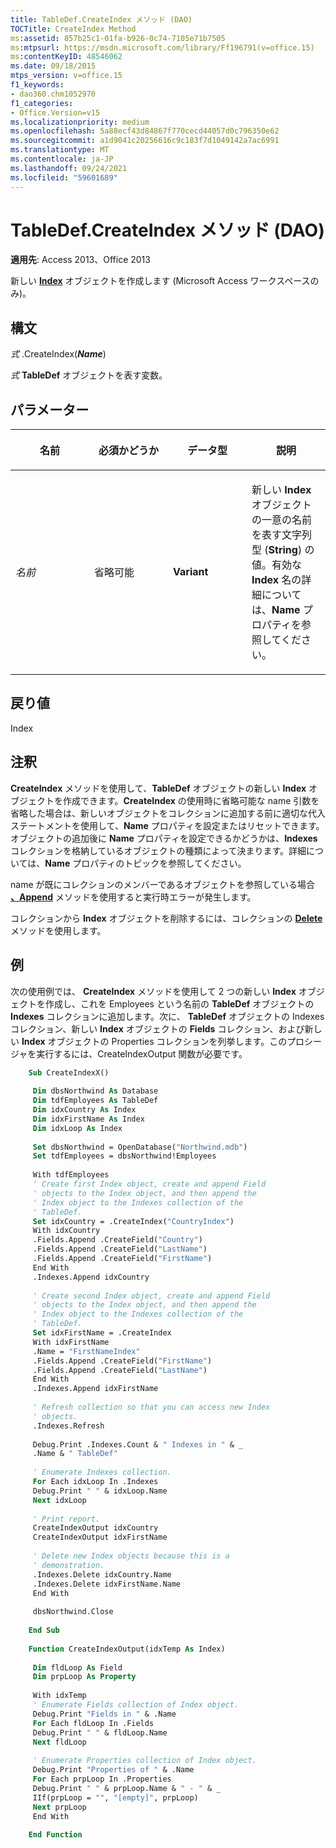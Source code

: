 ```yaml
---
title: TableDef.CreateIndex メソッド (DAO)
TOCTitle: CreateIndex Method
ms:assetid: 857b25c1-01fa-b926-0c74-7105e71b7505
ms:mtpsurl: https://msdn.microsoft.com/library/Ff196791(v=office.15)
ms:contentKeyID: 48546062
ms.date: 09/18/2015
mtps_version: v=office.15
f1_keywords:
- dao360.chm1052970
f1_categories:
- Office.Version=v15
ms.localizationpriority: medium
ms.openlocfilehash: 5a88ecf43d84867f770cecd44057d0c796350e62
ms.sourcegitcommit: a1d9041c20256616c9c183f7d1049142a7ac6991
ms.translationtype: MT
ms.contentlocale: ja-JP
ms.lasthandoff: 09/24/2021
ms.locfileid: "59601689"
---
```

# <a name="tabledefcreateindex-method-dao"></a>TableDef.CreateIndex メソッド (DAO)

**適用先**: Access 2013、Office 2013 

新しい **[Index](index-object-dao.md)** オブジェクトを作成します (Microsoft Access ワークスペースのみ)。

## <a name="syntax"></a>構文

*式* .CreateIndex(***Name***)

*式* **TableDef** オブジェクトを表す変数。

## <a name="parameters"></a>パラメーター

<table>
<colgroup>
<col style="width: 25%" />
<col style="width: 25%" />
<col style="width: 25%" />
<col style="width: 25%" />
</colgroup>
<thead>
<tr class="header">
<th><p>名前</p></th>
<th><p>必須かどうか</p></th>
<th><p>データ型</p></th>
<th><p>説明</p></th>
</tr>
</thead>
<tbody>
<tr class="odd">
<td><p><em>名前</em></p></td>
<td><p>省略可能</p></td>
<td><p><strong>Variant</strong></p></td>
<td><p>新しい <strong>Index</strong> オブジェクトの一意の名前を表す文字列型 (<strong>String</strong>) の値。有効な <strong>Index</strong> 名の詳細については、<strong>Name</strong> プロパティを参照してください。</p></td>
</tr>
</tbody>
</table>


## <a name="return-value"></a>戻り値

Index

## <a name="remarks"></a>注釈

**CreateIndex** メソッドを使用して、**TableDef** オブジェクトの新しい **Index** オブジェクトを作成できます。**CreateIndex** の使用時に省略可能な name 引数を省略した場合は、新しいオブジェクトをコレクションに追加する前に適切な代入ステートメントを使用して、**Name** プロパティを設定またはリセットできます。オブジェクトの追加後に **Name** プロパティを設定できるかどうかは、**Indexes** コレクションを格納しているオブジェクトの種類によって決まります。詳細については、**Name** プロパティのトピックを参照してください。

name が既にコレクションのメンバーであるオブジェクトを参照している場合 **[、Append](fields-append-method-dao.md)** メソッドを使用すると実行時エラーが発生します。

コレクションから **Index** オブジェクトを削除するには、コレクションの **[Delete](fields-delete-method-dao.md)** メソッドを使用します。

## <a name="example"></a>例

次の使用例では、 **CreateIndex** メソッドを使用して 2 つの新しい **Index** オブジェクトを作成し、これを Employees という名前の **TableDef** オブジェクトの **Indexes** コレクションに追加します。次に、 **TableDef** オブジェクトの Indexes コレクション、新しい **Index** オブジェクトの **Fields** コレクション、および新しい **Index** オブジェクトの Properties コレクションを列挙します。このプロシージャを実行するには、CreateIndexOutput 関数が必要です。

```vb
    Sub CreateIndexX() 
     
     Dim dbsNorthwind As Database 
     Dim tdfEmployees As TableDef 
     Dim idxCountry As Index 
     Dim idxFirstName As Index 
     Dim idxLoop As Index 
     
     Set dbsNorthwind = OpenDatabase("Northwind.mdb") 
     Set tdfEmployees = dbsNorthwind!Employees 
     
     With tdfEmployees 
     ' Create first Index object, create and append Field 
     ' objects to the Index object, and then append the 
     ' Index object to the Indexes collection of the 
     ' TableDef. 
     Set idxCountry = .CreateIndex("CountryIndex") 
     With idxCountry 
     .Fields.Append .CreateField("Country") 
     .Fields.Append .CreateField("LastName") 
     .Fields.Append .CreateField("FirstName") 
     End With 
     .Indexes.Append idxCountry 
     
     ' Create second Index object, create and append Field 
     ' objects to the Index object, and then append the 
     ' Index object to the Indexes collection of the 
     ' TableDef. 
     Set idxFirstName = .CreateIndex 
     With idxFirstName 
     .Name = "FirstNameIndex" 
     .Fields.Append .CreateField("FirstName") 
     .Fields.Append .CreateField("LastName") 
     End With 
     .Indexes.Append idxFirstName 
     
     ' Refresh collection so that you can access new Index 
     ' objects. 
     .Indexes.Refresh 
     
     Debug.Print .Indexes.Count & " Indexes in " & _ 
     .Name & " TableDef" 
     
     ' Enumerate Indexes collection. 
     For Each idxLoop In .Indexes 
     Debug.Print " " & idxLoop.Name 
     Next idxLoop 
     
     ' Print report. 
     CreateIndexOutput idxCountry 
     CreateIndexOutput idxFirstName 
     
     ' Delete new Index objects because this is a 
     ' demonstration. 
     .Indexes.Delete idxCountry.Name 
     .Indexes.Delete idxFirstName.Name 
     End With 
     
     dbsNorthwind.Close 
     
    End Sub 
     
    Function CreateIndexOutput(idxTemp As Index) 
     
     Dim fldLoop As Field 
     Dim prpLoop As Property 
     
     With idxTemp 
     ' Enumerate Fields collection of Index object. 
     Debug.Print "Fields in " & .Name 
     For Each fldLoop In .Fields 
     Debug.Print " " & fldLoop.Name 
     Next fldLoop 
     
     ' Enumerate Properties collection of Index object. 
     Debug.Print "Properties of " & .Name 
     For Each prpLoop In .Properties 
     Debug.Print " " & prpLoop.Name & " - " & _ 
     IIf(prpLoop = "", "[empty]", prpLoop) 
     Next prpLoop 
     End With 
     
    End Function
```
